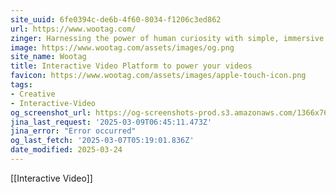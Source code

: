 ```yaml
---
site_uuid: 6fe0394c-de6b-4f60-8034-f1206c3ed862
url: https://www.wootag.com/
zinger: Harnessing the power of human curiosity with simple, immersive interactions, directly within any visuals.
image: https://www.wootag.com/assets/images/og.png
site_name: Wootag
title: Interactive Video Platform to power your videos
favicon: https://www.wootag.com/assets/images/apple-touch-icon.png
tags:
- Creative
- Interactive-Video
og_screenshot_url: https://og-screenshots-prod.s3.amazonaws.com/1366x768/80/false/8b823376178ec491af93605c44917c66d41590cc5222772ddd9f24476ea9cf6f.jpeg
jina_last_request: '2025-03-09T06:45:11.473Z'
jina_error: "Error occurred"
og_last_fetch: '2025-03-07T05:19:01.836Z'
date_modified: 2025-03-24
---
```



[[Interactive Video]]
